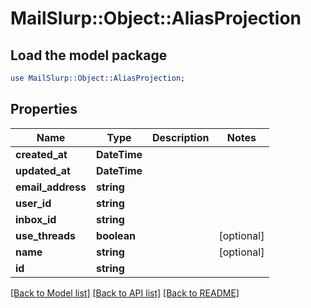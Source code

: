 # MailSlurp::Object::AliasProjection

## Load the model package
```perl
use MailSlurp::Object::AliasProjection;
```

## Properties
Name | Type | Description | Notes
------------ | ------------- | ------------- | -------------
**created_at** | **DateTime** |  | 
**updated_at** | **DateTime** |  | 
**email_address** | **string** |  | 
**user_id** | **string** |  | 
**inbox_id** | **string** |  | 
**use_threads** | **boolean** |  | [optional] 
**name** | **string** |  | [optional] 
**id** | **string** |  | 

[[Back to Model list]](../README#documentation-for-models) [[Back to API list]](../README#documentation-for-api-endpoints) [[Back to README]](../README)


